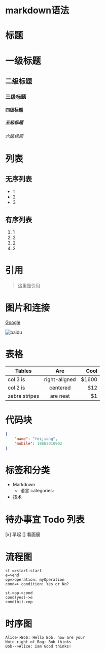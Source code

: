 # markdown语法

# 标题

# 一级标题
## 二级标题
### 三级标题
#### 四级标题
##### 五级标题
###### 六级标题


# 列表

## 无序列表
* 1
* 2
* 3

## 有序列表

1. 1
1. 2
1. 2
2. 2 


# 引用

> 这里是引用

# 图片和连接

[Google](https://www.google.com.hk)

![baidu](https://ss0.bdstatic.com/5aV1bjqh_Q23odCf/static/superman/img/logo/bd_logo1_31bdc765.png)


# 表格

| Tables        | Are           | Cool  |
| ------------- |:-------------:| -----:|
| col 3 is      | right-aligned | $1600 |
| col 2 is      | centered      |   $12 |
| zebra stripes | are neat      |    $1 |


# 代码块

```json
{
    "name": "feijiang",
    "mobile": 18682010902
}
```

# 标签和分类

 - Markdown
   - 语言
   categories:
  - 技术

#  待办事宜 Todo 列表
[x] 早起
[] 看画展

# 流程图

``` flow
st =>start:start
e=>end
op=>operation: myOperation
cond=> condition: Yes or No?

st->op->cond
cond(yes)->e
cond(bi)->op
```

# 时序图

```sequence
Alice->Bob: Hello Bob, how are you?
Note right of Bog: Bob thinks
Bob-->Alice: Iam Good thinks!
```

